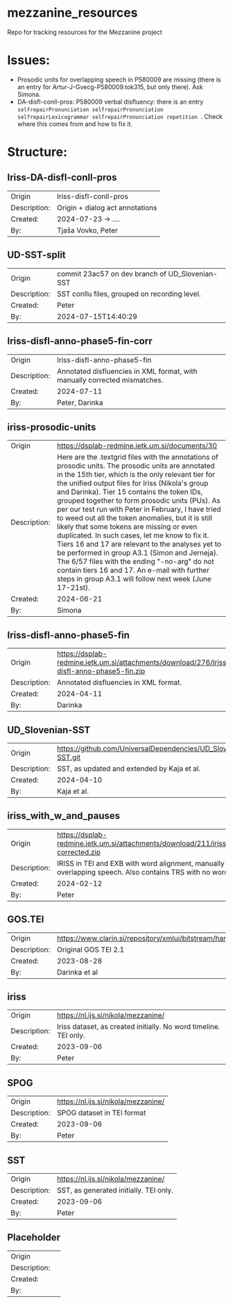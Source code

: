 # mezzanine_resources
Repo for tracking resources for the Mezzanine project

# Issues:
* Prosodic units for overlapping speech in P580009 are missing (there is an entry for Artur-J-Gvecg-P580009.tok315, but only there). Ask Simona.
* DA-disfl-conll-pros: P580009 verbal disfluency: there is an entry `selfrepairPronunciation selfrepairPronunciation selfrepairLexicogrammar selfrepairPronunciation repetition `. Check where this comes from and how to fix it.
# Structure:

## Iriss-DA-disfl-conll-pros
|              |                                 |
| ------------ | ------------------------------- |
| Origin       | Iriss-disfl-conll-pros          |
| Description: | Origin + dialog act annotations |
| Created:     | 2024-07-23 -> ....              |
| By:          | Tjaša Vovko, Peter              |

## UD-SST-split
|              |                                                 |
| ------------ | ----------------------------------------------- |
| Origin       | commit 23ac57 on dev branch of UD_Slovenian-SST |
| Description: | SST conllu files, grouped on recording level.   |
| Created:     | Peter                                           |
| By:          | 2024-07-15T14:40:29                             |

## Iriss-disfl-anno-phase5-fin-corr
|              |                                                                           |
| ------------ | ------------------------------------------------------------------------- |
| Origin       | Iriss-disfl-anno-phase5-fin                                               |
| Description: | Annotated disfluencies in XML format, with manually corrected mismatches. |
| Created:     | 2024-07-11                                                                |
| By:          | Peter, Darinka                                                            |

## iriss-prosodic-units
|              |                                                                                                                                                                                                                                                                                                                                                                                                                                                                                                                                                                                                                                                                                                                                                                                       |
| ------------ | ------------------------------------------------------------------------------------------------------------------------------------------------------------------------------------------------------------------------------------------------------------------------------------------------------------------------------------------------------------------------------------------------------------------------------------------------------------------------------------------------------------------------------------------------------------------------------------------------------------------------------------------------------------------------------------------------------------------------------------------------------------------------------------- |
| Origin       | https://dsplab-redmine.ietk.um.si/documents/30                                                                                                                                                                                                                                                                                                                                                                                                                                                                                                                                                                                                                                                                                                                                        |
| Description: | Here are the .textgrid files with the annotations of prosodic units. The prosodic units are annotated in the 15th tier, which is the only relevant tier for the unified output files for Iriss (Nikola's group and Darinka). Tier 15 contains the token IDs, grouped together to form prosodic units (PUs). As per our test run with Peter in February, I have tried to weed out all the token anomalies, but it is still likely that some tokens are missing or even duplicated. In such cases, let me know to fix it. Tiers 16 and 17 are relevant to the analyses yet to be performed in group A3.1 (Simon and Jerneja). The 6/57 files with the ending "-no-arg" do not contain tiers 16 and 17. An e-mail with further steps in group A3.1 will follow next week (June 17-21st). |
| Created:     | 2024-06-21                                                                                                                                                                                                                                                                                                                                                                                                                                                                                                                                                                                                                                                                                                                                                                            |
| By:          | Simona                                                                                                                                                                                                                                                                                                                                                                                                                                                                                                                                                                                                                                                                                                                                                                                |
## Iriss-disfl-anno-phase5-fin
|              |                                                                                            |
| ------------ | ------------------------------------------------------------------------------------------ |
| Origin       | https://dsplab-redmine.ietk.um.si/attachments/download/276/Iriss-disfl-anno-phase5-fin.zip |
| Description: | Annotated disfluencies in XML format.                                                      |
| Created:     | 2024-04-11                                                                                 |
| By:          | Darinka                                                                                    |

## UD_Slovenian-SST
|              |                                                               |
| ------------ | ------------------------------------------------------------- |
| Origin       | https://github.com/UniversalDependencies/UD_Slovenian-SST.git |
| Description: | SST, as updated and extended by Kaja et al.                   |
| Created:     | 2024-04-10                                                    |
| By:          | Kaja et al.                                                   |

## iriss_with_w_and_pauses
|              |                                                                                                                                |
| ------------ | ------------------------------------------------------------------------------------------------------------------------------ |
| Origin       | https://dsplab-redmine.ietk.um.si/attachments/download/211/iriss_with_w_and_pauses-corrected.zip                               |
| Description: | IRISS in TEI and EXB with word alignment, manually corrected for overlapping speech. Also contains TRS with no word alignment. |
| Created:     | 2024-02-12                                                                                                                     |
| By:          | Peter                                                                                                                          |

## GOS.TEI
|              |                                                                                |
| ------------ | ------------------------------------------------------------------------------ |
| Origin       | https://www.clarin.si/repository/xmlui/bitstream/handle/11356/1863/Gos.TEI.zip |
| Description: | Original GOS TEI 2.1                                                           |
| Created:     | 2023-08-28                                                                     |
| By:          | Darinka et al                                                                  |


## iriss
|              |                                                                  |
| ------------ | ---------------------------------------------------------------- |
| Origin       | https://nl.ijs.si/nikola/mezzanine/                              |
| Description: | Iriss dataset, as created initially. No word timeline. TEI only. |
| Created:     | 2023-09-06                                                       |
| By:          | Peter                                                            |

## SPOG
|              |                                     |
| ------------ | ----------------------------------- |
| Origin       | https://nl.ijs.si/nikola/mezzanine/ |
| Description: | SPOG dataset in TEI format          |
| Created:     | 2023-09-06                          |
| By:          | Peter                               |

## SST
|              |                                        |
| ------------ | -------------------------------------- |
| Origin       | https://nl.ijs.si/nikola/mezzanine/    |
| Description: | SST, as generated initially. TEI only. |
| Created:     | 2023-09-06                             |
| By:          | Peter                                  |

## Placeholder
|              |     |
| ------------ | --- |
| Origin       |     |
| Description: |     |
| Created:     |     |
| By:          |     |